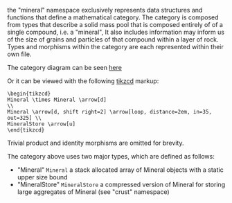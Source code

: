 the "mineral" namespace exclusively represents data structures and functions that define a mathematical category.
The category is composed from types that describe a solid mass pool that is composed entirely of of a single compound, i.e. a "mineral",
It also includes information may inform us of the size of grains and particles of that compound within a layer of rock.
Types and morphisms within the category are each represented within their own file.

The category diagram can be seen [here](https://tikzcd.yichuanshen.de/#N4Igdg9gJgpgziAXAbVABwnAlgFyxMJZABgBoAmAXVJADcBDAGwFcYkQBZLMGAJyYDKOCLzYBfUuky58hFGQCM1Ok1bsuPfoxASp2PASJliyhizaJO3PkwAEAHXt4AtvFsab2scphQA5vBEoABmvBDOSGQgwkgKNHAAFljBOJG6IKHhsTQxiFGJyamI5OmZEcU5ELGlYeVx0VWI9YwQEGhEAJxkwUxwMMqM9ABGMIwACtIGciC8WH4Jqd5iQA)

Or it can be viewed with the following [tikzcd](http://ctan.math.washington.edu/tex-archive/graphics/pgf/contrib/tikz-cd/tikz-cd-doc.pdf) markup:

```
\begin{tikzcd}
Mineral \times Mineral \arrow[d]                                            \\
Mineral \arrow[d, shift right=2] \arrow[loop, distance=2em, in=35, out=325] \\
MineralStore \arrow[u]                                                     
\end{tikzcd}
```

Trivial product and identity morphisms are omitted for brevity.

The category above uses two major types, which are defined as follows:
* "Mineral"        `Mineral`                     a stack allocated array of Mineral objects with a static upper size bound
* "MineralStore"   `MineralStore`                a compressed version of Mineral for storing large aggregates of Mineral (see "crust" namespace)
